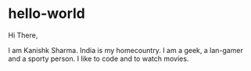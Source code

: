 # hello-world

Hi There,

I am Kanishk Sharma. India is my homecountry.
I am a geek, a lan-gamer and a sporty person.
I like to code and to watch movies.

